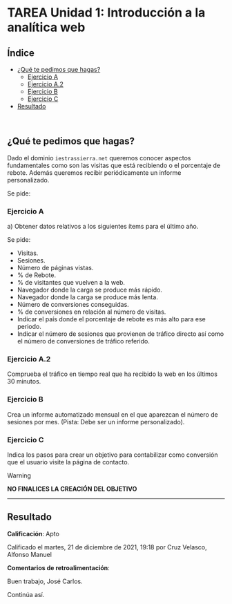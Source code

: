 # TAREA Unidad 1: Introducción a la analítica web

## Índice

- [¿Qué te pedimos que hagas?](#qué-te-pedimos-que-hagas)
	- [Ejercicio A](#ejercicio-a)
	- [Ejercicio A.2](#ejercicio-a2)
	- [Ejercicio B](#ejercicio-b)
	- [Ejercicio C](#ejercicio-c)
- [Resultado](#resultado)

<br>

## ¿Qué te pedimos que hagas?

Dado el dominio `iestrassierra.net` queremos conocer aspectos fundamentales como son las visitas que está recibiendo o el porcentaje de rebote. Además queremos recibir periódicamente un informe personalizado.

Se pide:

### Ejercicio A

a) Obtener datos relativos a los siguientes ítems para el último año.

Se pide:

- Visitas.
- Sesiones.
- Número de páginas vistas.
- % de Rebote.
- % de visitantes que vuelven a la web.
- Navegador donde la carga se produce más rápido.
- Navegador donde la carga se produce más lenta.
- Número de conversiones conseguidas.
- % de conversiones en relación al número de visitas.
- Indicar el país donde el porcentaje de rebote es más alto para ese periodo.
- Indicar el número de sesiones que provienen de tráfico directo así como el número de conversiones de tráfico referido.

### Ejercicio A.2

Comprueba el tráfico en tiempo real que ha recibido la web en los últimos 30 minutos.

### Ejercicio B

Crea un informe automatizado mensual en el que aparezcan el número de sesiones por mes. (Pista: Debe ser un informe personalizado).

### Ejercicio C

Indica los pasos para crear un objetivo para contabilizar como conversión que el usuario visite la página de contacto.

>[!WARNING]
>**NO FINALICES LA CREACIÓN DEL OBJETIVO**

---

## Resultado

**Calificación**: Apto

Calificado el martes, 21 de diciembre de 2021, 19:18 por Cruz Velasco, Alfonso Manuel

**Comentarios de retroalimentación**:

Buen trabajo, José Carlos.

Continúa así.
